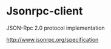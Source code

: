 Jsonrpc-client
==============

JSON-Rpc 2.0 protocol implementation

http://www.jsonrpc.org/specification